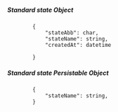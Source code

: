 ##### Standard state Object

            {
                "stateAbb": char,
                "stateName": string,
                "createdAt": datetime
                
            }
            
            
##### Standard state Persistable Object

 			{
            	"stateName": string,
            }

